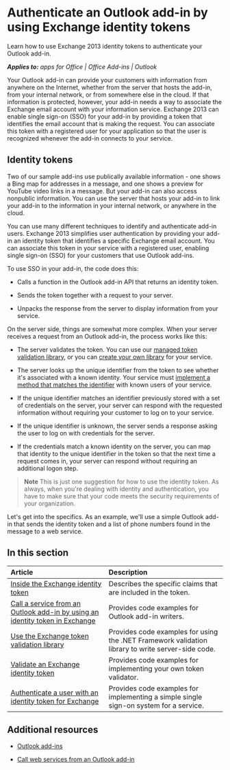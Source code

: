 
# Authenticate an Outlook add-in by using Exchange identity tokens
Learn how to use Exchange 2013 identity tokens to authenticate your Outlook add-in.

 _**Applies to:** apps for Office | Office Add-ins | Outlook_

Your Outlook add-in can provide your customers with information from anywhere on the Internet, whether from the server that hosts the add-in, from your internal network, or from somewhere else in the cloud. If that information is protected, however, your add-in needs a way to associate the Exchange email account with your information service. Exchange 2013 can enable single sign-on (SSO) for your add-in by providing a token that identifies the email account that is making the request. You can associate this token with a registered user for your application so that the user is recognized whenever the add-in connects to your service.

## Identity tokens


Two of our sample add-ins use publically available information - one shows a Bing map for addresses in a message, and one shows a preview for YouTube video links in a message. But your add-in can also access nonpublic information. You can use the server that hosts your add-in to link your add-in to the information in your internal network, or anywhere in the cloud.

You can use many different techniques to identify and authenticate add-in users. Exchange 2013 simplifies user authentication by providing your add-in an identity token that identifies a specific Exchange email account. You can associate this token in your service with a registered user, enabling single sign-on (SSO) for your customers that use Outlook add-ins. 

To use SSO in your add-in, the code does this:


- Calls a function in the Outlook add-in API that returns an identity token.
    
- Sends the token together with a request to your server.
    
- Unpacks the response from the server to display information from your service.
    
On the server side, things are somewhat more complex. When your server receives a request from an Outlook add-in, the process works like this:


- The server validates the token. You can use our [managed token validation library](http://msdn.microsoft.com/en-us/library/f7f4813a-3b2d-47bb-bf93-71b64620a56b%28Office.15%29.aspx), or you can [create your own library](http://msdn.microsoft.com/en-us/library/8503a3e8-458a-4a4e-9e95-65cd7bb1954d%28Office.15%29.aspx) for your service.
    
- The server looks up the unique identifier from the token to see whether it's associated with a known identity. Your service must [implement a method that matches the identifier](http://msdn.microsoft.com/en-us/library/bb28ca39-1780-4162-a899-7be5825beb8e%28Office.15%29.aspx) with known users of your service.
    
- If the unique identifier matches an identifier previously stored with a set of credentials on the server, your server can respond with the requested information without requiring your customer to log on to your service.
    
- If the unique identifier is unknown, the server sends a response asking the user to log on with credentials for the server.
    
- If the credentials match a known identity on the server, you can map that identity to the unique identifier in the token so that the next time a request comes in, your server can respond without requiring an additional logon step.
    

 >**Note**  This is just one suggestion for how to use the identity token. As always, when you're dealing with identity and authentication, you have to make sure that your code meets the security requirements of your organization.

Let's get into the specifics. As an example, we'll use a simple Outlook add-in that sends the identity token and a list of phone numbers found in the message to a web service. 


## In this section




|**Article**|**Description**|
|:-----|:-----|
|[Inside the Exchange identity token](../outlook/inside-the-identity-token.md)|Describes the specific claims that are included in the token.|
|[Call a service from an Outlook add-in by using an identity token in Exchange](../outlook/call-a-service-by-using-an-identity-token.md)|Provides code examples for Outlook add-in writers.|
|[Use the Exchange token validation library](../outlook/use-the-token-validation-library.md)|Provides code examples for using the .NET Framework validation library to write server-side code.|
|[Validate an Exchange identity token](../outlook/validate-an-identity-token.md)|Provides code examples for implementing your own token validator.|
|[Authenticate a user with an identity token for Exchange](../outlook/authenticate-a-user-with-an-identity-token.md)|Provides code examples for implementing a simple single sign-on system for a service.|

## Additional resources



- [Outlook add-ins](../outlook/outlook-add-ins.md)
    
- [Call web services from an Outlook add-in](../outlook/web-services.md)
    


